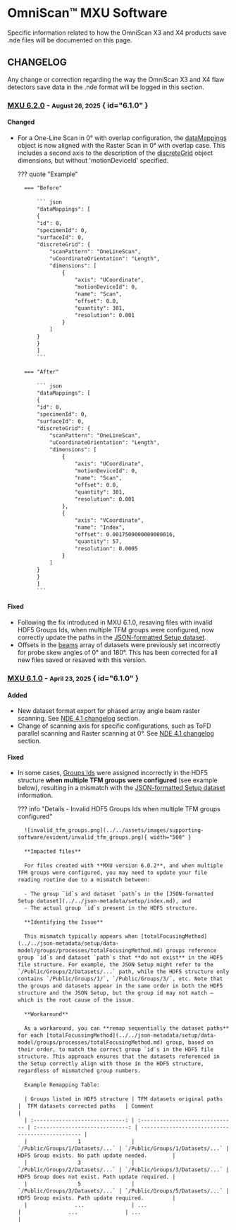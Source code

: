 # OmniScan&trade; MXU Software

Specific information related to how the OmniScan X3 and X4 products save .nde files will be documented on this page. 

## CHANGELOG

Any change or correction regarding the way the OmniScan X3 and X4 flaw detectors save data in the .nde format will be logged in this section. 

### [MXU 6.2.0](https://ims.evidentscientific.com/en/downloads?product=OmniScan+X4) - <small>August 26, 2025</small> { id="6.1.0" }

#### Changed

- For a One-Line Scan in 0° with overlap configuration, the [dataMappings](../../json-metadata/setup/data-model/data-mappings.md) object is now aligned with the Raster Scan in 0° with overlap case. This includes a second axis to the description of the [discreteGrid](../../json-metadata/setup/data-model/data-mappings.md#discretegrid-object) object dimensions, but without 'motionDeviceId' specified.
  
    ??? quote "Example"

        === "Before"

            ``` json
            "dataMappings": [
            {
            "id": 0,
            "specimenId": 0,
            "surfaceId": 0,
            "discreteGrid": {
                "scanPattern": "OneLineScan",
                "uCoordinateOrientation": "Length",
                "dimensions": [
                    {
                        "axis": "UCoordinate",
                        "motionDeviceId": 0,
                        "name": "Scan",
                        "offset": 0.0,
                        "quantity": 301,
                        "resolution": 0.001
                    }
                ]
            }
            }
            ]
            ```

        === "After"

            ``` json
            "dataMappings": [
            {
            "id": 0,
            "specimenId": 0,
            "surfaceId": 0,
            "discreteGrid": {
                "scanPattern": "OneLineScan",
                "uCoordinateOrientation": "Length",
                "dimensions": [
                    {
                        "axis": "UCoordinate",
                        "motionDeviceId": 0,
                        "name": "Scan",
                        "offset": 0.0,
                        "quantity": 301,
                        "resolution": 0.001
                    },
                    {
                        "axis": "VCoordinate",
                        "name": "Index",
                        "offset": 0.0017500000000000016,
                        "quantity": 57,
                        "resolution": 0.0005
                    }
                ]
            }
            }
            ]
            ```

#### Fixed

- Following the fix introduced in MXU 6.1.0, resaving files with invalid HDF5 Groups Ids, when multiple TFM groups were configured, now correctly update the paths in the [JSON-formatted Setup dataset](../../json-metadata/setup/index.md).
- Offsets in the [beams](../../json-metadata/setup/data-model/groups/datasets.md#beams-array) array of datasets were previously set incorrectly for probe skew angles of 0° and 180°. This has been corrected for all new files saved or resaved with this version.

### [MXU 6.1.0](https://ims.evidentscientific.com/en/downloads?product=OmniScan+X4) - <small>April 23, 2025</small> { id="6.1.0" }

#### Added

- New dataset format export for phased array angle beam raster scanning. See [NDE 4.1 changelog](../../versioning/changelog.md#4.1.0) section. 
- Change of scanning axis for specific configurations, such as ToFD parallel scanning and Raster scanning at 0°. See [NDE 4.1 changelog](../../versioning/changelog.md#4.1.0) section. 

#### Fixed

- In some cases, [Groups Ids](../../hdf5-structure/public-group.md#groups-group-and-subgroups) were assigned incorrectly in the HDF5 structure **when multiple TFM groups were configured** (see example below), resulting in a mismatch with the [JSON-formatted Setup dataset](../../json-metadata/setup/index.md) information.

    ??? info "Details - Invalid HDF5 Groups Ids when multiple TFM groups configured"   

        ![invalid_tfm_groups.png](../../assets/images/supporting-software/evident/invalid_tfm_groups.png){ width="500" }

        **Impacted files**

        For files created with **MXU version 6.0.2**, and when multiple TFM groups were configured, you may need to update your file reading routine due to a mismatch between:

        - The group `id`s and dataset `path`s in the [JSON-formatted Setup dataset](../../json-metadata/setup/index.md), and  
        - The actual group `id`s present in the HDF5 structure.

        **Identifying the Issue**

        This mismatch typically appears when [totalFocusingMethod](../../json-metadata/setup/data-model/groups/processes/totalFocusingMethod.md) groups reference group `id`s and dataset `path`s that **do not exist** in the HDF5 file structure. For example, the JSON Setup might refer to the `/Public/Groups/2/Datasets/...` path, while the HDF5 structure only contains `/Public/Groups/1/`, `/Public/Groups/3/`, etc. Note that the groups and datasets appear in the same order in both the HDF5 structure and the JSON Setup, but the group id may not match — which is the root cause of the issue.

        **Workaround**

        As a workaround, you can **remap sequentially the dataset paths** for each [totalFocussingMethod](../../json-metadata/setup/data-model/groups/processes/totalFocusingMethod.md) group, based on their order, to match the correct group `id`s in the HDF5 file structure. This approach ensures that the datasets referenced in the Setup correctly align with those in the HDF5 structure, regardless of mismatched group numbers.

        Example Remapping Table:

        | Groups listed in HDF5 structure | TFM datasets original paths     |  TFM datasets corrected paths   | Comment                                          |
        | :-----------------------------: | :------------------------------ | :-----------------------------: | ------------------------------------------------ |
        |                1                | `/Public/Groups/1/Datasets/...` | `/Public/Groups/1/Datasets/...` | HDF5 Group exists. No path update needed.        |
        |                3                | `/Public/Groups/2/Datasets/...` | `/Public/Groups/3/Datasets/...` | HDF5 Group does not exist. Path update required. |
        |                5                | `/Public/Groups/3/Datasets/...` | `/Public/Groups/5/Datasets/...` | HDF5 Group exists. Path update required.         |
        |               ...               | ...                             |               ...               | ...                                              |


